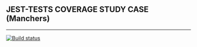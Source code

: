 ## JEST-TESTS COVERAGE STUDY CASE (Manchers)
---
[![Build status](https://ci.appveyor.com/api/projects/status/bxqt850x5eoe3fd1?svg=true)](https://ci.appveyor.com/project/AACMKT/ajs-test-matchers)